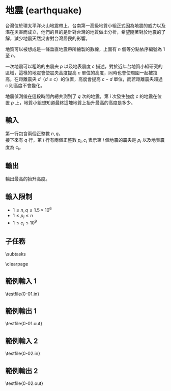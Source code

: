 # 地震 (earthquake)

台灣位於環太平洋火山地震帶上，台南第一高級地質小組正式因為地震的威力以及潛在災害而成立，他們的目的是針對台灣的地質做出分析，希望隨著對於地震的了解，減少地震天然災害對台灣居民的影響。  

地質可以被想成是一條垂直地震帶所繪製的數線，上面有 $n$ 個等分點依序編號為 $1$ 至 $n$。

一次地震可以粗略的由震央 $p$ 以及地表震度 $c$ 描述，對於近年台地質小組研究的區域，這樣的地震會使震央高度提高 $c$ 單位的高度，同時也會使周圍一起被拉高，在距離震央 $d$（$d \leq c$）的位置，高度會提高 $c - d$ 單位，而若距離震央超過 $c$ 則高度不會變化。  

地震偵測儀在這段時間內總共測到了 $q$ 次的地震，第 $i$ 次發生強度 $c$ 的地震在位置 $p$ 上，地質小組想知道最終這塊地質上抬升最高的高度是多少。  

## 輸入
第一行包含兩個正整數 $n, q$。  
接下來有 $q$ 行，第 $i$ 行有兩個正整數 $p_i, c_i$ 表示第 $i$ 個地震的震央是 $p_i$ 以及地表震度為 $c_i$。  

## 輸出
輸出最高的抬升高度。  

## 輸入限制
 - $1 \leq n, q \leq 1.5 \times 10^6$
 - $1 \leq p_i \leq n$
 - $1 \leq c_i \leq 10^9$

## 子任務
\subtasks

\clearpage

## 範例輸入 1
\testfile{0-01.in}

## 範例輸出 1
\testfile{0-01.out}

## 範例輸入 2
\testfile{0-02.in}

## 範例輸出 2
\testfile{0-02.out}


